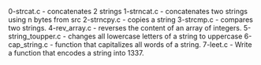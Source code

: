 0-strcat.c - concatenates 2 strings
1-strncat.c - concatenates two strings using n bytes from src
2-strncpy.c - copies a string
3-strcmp.c - compares two strings.
4-rev_array.c - reverses the content of an array of integers.
5-string_toupper.c - changes all lowercase letters of a string to uppercase
6-cap_string.c - function that capitalizes all words of a string.
7-leet.c - Write a function that encodes a string into 1337.




